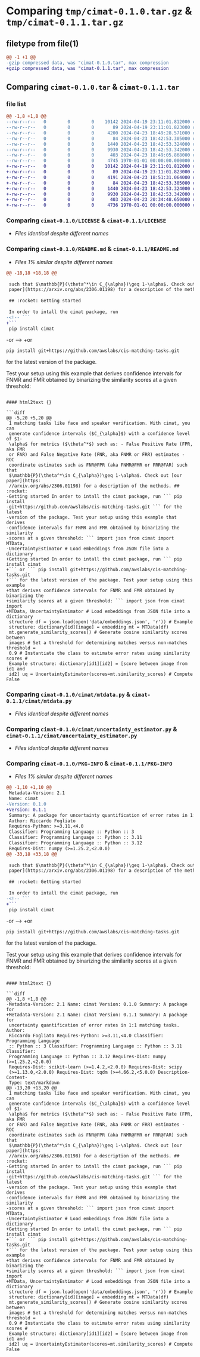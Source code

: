 # Comparing `tmp/cimat-0.1.0.tar.gz` & `tmp/cimat-0.1.1.tar.gz`

## filetype from file(1)

```diff
@@ -1 +1 @@
-gzip compressed data, was "cimat-0.1.0.tar", max compression
+gzip compressed data, was "cimat-0.1.1.tar", max compression
```

## Comparing `cimat-0.1.0.tar` & `cimat-0.1.1.tar`

### file list

```diff
@@ -1,8 +1,8 @@
--rw-r--r--   0        0        0    10142 2024-04-19 23:11:01.812000 cimat-0.1.0/LICENSE
--rw-r--r--   0        0        0       89 2024-04-19 23:11:01.823000 cimat-0.1.0/NOTICE
--rw-r--r--   0        0        0     4200 2024-04-23 18:49:28.571000 cimat-0.1.0/README.md
--rw-r--r--   0        0        0       84 2024-04-23 18:42:53.305000 cimat-0.1.0/cimat/__init__.py
--rw-r--r--   0        0        0     1440 2024-04-23 18:42:53.324000 cimat-0.1.0/cimat/mtdata.py
--rw-r--r--   0        0        0     9930 2024-04-23 18:42:53.342000 cimat-0.1.0/cimat/uncertainty_estimator.py
--rw-r--r--   0        0        0      403 2024-04-23 18:49:05.868000 cimat-0.1.0/pyproject.toml
--rw-r--r--   0        0        0     4745 1970-01-01 00:00:00.000000 cimat-0.1.0/PKG-INFO
+-rw-r--r--   0        0        0    10142 2024-04-19 23:11:01.812000 cimat-0.1.1/LICENSE
+-rw-r--r--   0        0        0       89 2024-04-19 23:11:01.823000 cimat-0.1.1/NOTICE
+-rw-r--r--   0        0        0     4191 2024-04-23 18:51:31.064000 cimat-0.1.1/README.md
+-rw-r--r--   0        0        0       84 2024-04-23 18:42:53.305000 cimat-0.1.1/cimat/__init__.py
+-rw-r--r--   0        0        0     1440 2024-04-23 18:42:53.324000 cimat-0.1.1/cimat/mtdata.py
+-rw-r--r--   0        0        0     9930 2024-04-23 18:42:53.342000 cimat-0.1.1/cimat/uncertainty_estimator.py
+-rw-r--r--   0        0        0      403 2024-04-23 20:34:48.650000 cimat-0.1.1/pyproject.toml
+-rw-r--r--   0        0        0     4736 1970-01-01 00:00:00.000000 cimat-0.1.1/PKG-INFO
```

### Comparing `cimat-0.1.0/LICENSE` & `cimat-0.1.1/LICENSE`

 * *Files identical despite different names*

### Comparing `cimat-0.1.0/README.md` & `cimat-0.1.1/README.md`

 * *Files 1% similar despite different names*

```diff
@@ -18,18 +18,18 @@
 
 such that $\mathbb{P}(\theta^*\in C_{\alpha})\geq 1-\alpha$. Check out [our
 paper](https://arxiv.org/abs/2306.01198) for a description of the methods.
 
 ## :rocket: Getting started
 
 In order to intall the cimat package, run 
-<!-- ```
+```
 pip install cimat
 ```
-or  -->
+or 
 ```
 pip install git+https://github.com/awslabs/cis-matching-tasks.git
 ```
 for the latest version of the package. 
 
 Test your setup using this example that derives confidence intervals for FNMR
 and FMR obtained by binarizing the similarity scores at a given threshold:
```

#### html2text {}

```diff
@@ -5,20 +5,20 @@
 1 matching tasks like face and speaker verification. With cimat, you can
 generate confidence intervals ($C_{\alpha}$) with a confidence level of $1-
 \alpha$ for metrics ($\theta^*$) such as: - False Positive Rate (FPR, aka FMR
 or FAR) and False Negative Rate (FNR, aka FNMR or FRR) estimates - ROC
 coordinate estimates such as FNR@FPR (aka FNMR@FMR or FRR@FAR) such that
 $\mathbb{P}(\theta^*\in C_{\alpha})\geq 1-\alpha$. Check out [our paper](https:
 //arxiv.org/abs/2306.01198) for a description of the methods. ## :rocket:
-Getting started In order to intall the cimat package, run ``` pip install
-git+https://github.com/awslabs/cis-matching-tasks.git ``` for the latest
-version of the package. Test your setup using this example that derives
-confidence intervals for FNMR and FMR obtained by binarizing the similarity
-scores at a given threshold: ``` import json from cimat import MTData,
-UncertaintyEstimator # Load embeddings from JSON file into a dictionary
+Getting started In order to intall the cimat package, run ``` pip install cimat
+``` or ``` pip install git+https://github.com/awslabs/cis-matching-tasks.git
+``` for the latest version of the package. Test your setup using this example
+that derives confidence intervals for FNMR and FMR obtained by binarizing the
+similarity scores at a given threshold: ``` import json from cimat import
+MTData, UncertaintyEstimator # Load embeddings from JSON file into a dictionary
 structure df = json.load(open('data/embeddings.json', 'r')) # Example
 structure: dictionary[id][image] = embedding mt = MTData(df)
 mt.generate_similarity_scores() # Generate cosine similarity scores between
 images # Set a threshold for determining matches versus non-matches threshold =
 0.9 # Instantiate the class to estimate error rates using similarity scores #
 Example structure: dictionary[id1][id2] = [score between image from id1 and
 id2] uq = UncertaintyEstimator(scores=mt.similarity_scores) # Compute False
```

### Comparing `cimat-0.1.0/cimat/mtdata.py` & `cimat-0.1.1/cimat/mtdata.py`

 * *Files identical despite different names*

### Comparing `cimat-0.1.0/cimat/uncertainty_estimator.py` & `cimat-0.1.1/cimat/uncertainty_estimator.py`

 * *Files identical despite different names*

### Comparing `cimat-0.1.0/PKG-INFO` & `cimat-0.1.1/PKG-INFO`

 * *Files 1% similar despite different names*

```diff
@@ -1,10 +1,10 @@
 Metadata-Version: 2.1
 Name: cimat
-Version: 0.1.0
+Version: 0.1.1
 Summary: A package for uncertainty quantification of error rates in 1:1 matching tasks.
 Author: Riccardo Fogliato
 Requires-Python: >=3.11,<4.0
 Classifier: Programming Language :: Python :: 3
 Classifier: Programming Language :: Python :: 3.11
 Classifier: Programming Language :: Python :: 3.12
 Requires-Dist: numpy (>=1.25.2,<2.0.0)
@@ -33,18 +33,18 @@
 
 such that $\mathbb{P}(\theta^*\in C_{\alpha})\geq 1-\alpha$. Check out [our
 paper](https://arxiv.org/abs/2306.01198) for a description of the methods.
 
 ## :rocket: Getting started
 
 In order to intall the cimat package, run 
-<!-- ```
+```
 pip install cimat
 ```
-or  -->
+or 
 ```
 pip install git+https://github.com/awslabs/cis-matching-tasks.git
 ```
 for the latest version of the package. 
 
 Test your setup using this example that derives confidence intervals for FNMR
 and FMR obtained by binarizing the similarity scores at a given threshold:
```

#### html2text {}

```diff
@@ -1,8 +1,8 @@
-Metadata-Version: 2.1 Name: cimat Version: 0.1.0 Summary: A package for
+Metadata-Version: 2.1 Name: cimat Version: 0.1.1 Summary: A package for
 uncertainty quantification of error rates in 1:1 matching tasks. Author:
 Riccardo Fogliato Requires-Python: >=3.11,<4.0 Classifier: Programming Language
 :: Python :: 3 Classifier: Programming Language :: Python :: 3.11 Classifier:
 Programming Language :: Python :: 3.12 Requires-Dist: numpy (>=1.25.2,<2.0.0)
 Requires-Dist: scikit-learn (>=1.4.2,<2.0.0) Requires-Dist: scipy
 (>=1.13.0,<2.0.0) Requires-Dist: tqdm (>=4.66.2,<5.0.0) Description-Content-
 Type: text/markdown
@@ -13,20 +13,20 @@
 1 matching tasks like face and speaker verification. With cimat, you can
 generate confidence intervals ($C_{\alpha}$) with a confidence level of $1-
 \alpha$ for metrics ($\theta^*$) such as: - False Positive Rate (FPR, aka FMR
 or FAR) and False Negative Rate (FNR, aka FNMR or FRR) estimates - ROC
 coordinate estimates such as FNR@FPR (aka FNMR@FMR or FRR@FAR) such that
 $\mathbb{P}(\theta^*\in C_{\alpha})\geq 1-\alpha$. Check out [our paper](https:
 //arxiv.org/abs/2306.01198) for a description of the methods. ## :rocket:
-Getting started In order to intall the cimat package, run ``` pip install
-git+https://github.com/awslabs/cis-matching-tasks.git ``` for the latest
-version of the package. Test your setup using this example that derives
-confidence intervals for FNMR and FMR obtained by binarizing the similarity
-scores at a given threshold: ``` import json from cimat import MTData,
-UncertaintyEstimator # Load embeddings from JSON file into a dictionary
+Getting started In order to intall the cimat package, run ``` pip install cimat
+``` or ``` pip install git+https://github.com/awslabs/cis-matching-tasks.git
+``` for the latest version of the package. Test your setup using this example
+that derives confidence intervals for FNMR and FMR obtained by binarizing the
+similarity scores at a given threshold: ``` import json from cimat import
+MTData, UncertaintyEstimator # Load embeddings from JSON file into a dictionary
 structure df = json.load(open('data/embeddings.json', 'r')) # Example
 structure: dictionary[id][image] = embedding mt = MTData(df)
 mt.generate_similarity_scores() # Generate cosine similarity scores between
 images # Set a threshold for determining matches versus non-matches threshold =
 0.9 # Instantiate the class to estimate error rates using similarity scores #
 Example structure: dictionary[id1][id2] = [score between image from id1 and
 id2] uq = UncertaintyEstimator(scores=mt.similarity_scores) # Compute False
```

